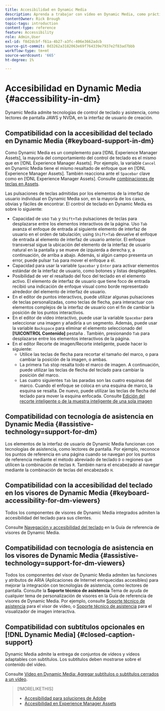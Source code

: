 ```yaml
---
title: Accesibilidad en Dynamic Media
description: Aprenda a trabajar con vídeo en Dynamic Media, como prácticas recomendadas para codificar vídeos, publicar vídeos en YouTube y ver informes de vídeo. Aprenda también a añadir subtítulos o marcadores de capítulo a los vídeos.
contentOwner: Rick Brough
topic-tags: introduction
content-type: reference
feature: Accessibility
role: Admin,User
exl-id: f8d2dcbf-f61a-4b27-a3fc-406e3662adcb
source-git-commit: 0d3262a3182063e69f764339e7937e2f83ad7bbb
workflow-type: tm+mt
source-wordcount: '665'
ht-degree: 1%

---
```


# Accesibilidad en Dynamic Media {#accessibility-in-dm}

Dynamic Media admite tecnologías de control de teclado y asistencia, como lectores de pantalla JAWS y NVDA, en la interfaz de usuario de creación.

## Compatibilidad con la accesibilidad del teclado en Dynamic Media {#keyboard-support-in-dm}

Como Dynamic Media es un complemento para [!DNL Experience Manager Assets], la mayoría del comportamiento del control de teclado es el mismo que en [!DNL Experience Manager Assets]. Por ejemplo, la variable `Cancel` en Dynamic Media tiene el mismo resaltado de enfoque que en [!DNL Experience Manager Assets]. También reacciona ante el `Spacebar` clave como en [!DNL Experience Manager Assets]. Consulte [combinaciones de teclas en Assets](/help/assets/accessibility.md#keyboard-shortcuts).

Las pulsaciones de teclas admitidas por los elementos de la interfaz de usuario individual en Dynamic Media son, en la mayoría de los casos, obvias y fáciles de encontrar. El control de teclado en Dynamic Media es sobre lo siguiente:

* Capacidad de uso `Tab` y `Shift+Tab` pulsaciones de teclas para desplazarse entre los elementos interactivos de la página.
Uso `Tab` avanza el enfoque de entrada al siguiente elemento de interfaz de usuario en el orden de tabulación; using `Shift+Tab` devuelve el enfoque de entrada al elemento de interfaz de usuario anterior.
El enfoque transversal sigue la ubicación del elemento de la interfaz de usuario natural en la pantalla y se mueve de izquierda a derecha y, a continuación, de arriba a abajo. Además, si algún campo presenta un error, puede pulsar `Tab` para mover el enfoque a él.
* Capacidad para usar la variable `Spacebar` y `Enter` para activar elementos estándar de la interfaz de usuario, como botones y listas desplegables.
* Posibilidad de ver el resaltado del foco del teclado en el elemento activo. El elemento de interfaz de usuario que tiene foco de entrada recibió una indicación de enfoque visual como borde representado alrededor del elemento de interfaz de usuario.
* En el editor de puntos interactivos, puede utilizar algunas pulsaciones de teclas personalizadas, como teclas de flecha, para interactuar con elementos complejos de la interfaz de usuario con el fin de cambiar la posición de los puntos interactivos.
* En el editor de vídeo interactivo, puede usar la variable `Spacebar` para seleccionar una imagen y añadirla a un segmento. Además, puede usar la variable `Backspace` para eliminar el elemento seleccionado del **[!UICONTROL Contenido]** pestaña . También, presionando `Tab` para desplazarse entre los elementos interactivos de la página.
* En el editor Recorte de imagen/Recorte inteligente, puede hacer lo siguiente:
   * Utilice las teclas de flecha para recortar el tamaño del marco, o para cambiar la posición de la imagen, o ambas.
   * La primera `Tab` stop resalta todo el marco de imagen. A continuación, puede utilizar las teclas de flecha del teclado para cambiar la posición del marco.
   * Las cuatro siguientes `Tab` las paradas son las cuatro esquinas del marco. Cuando el enfoque se coloca en una esquina de marco, la esquina se resalta. De nuevo, puede utilizar las teclas de flecha del teclado para mover la esquina enfocada.
Consulte [Edición del recorte inteligente o de la muestra inteligente de una sola imagen](/help/assets/dynamic-media/image-profiles.md#editing-the-smart-crop-or-smart-swatch-of-a-single-image)

<!-- Keyboarding is the same because Dynamic Media is using the same UI library (Coral 3 (Experience Manager 6.5) or Coral Spectrum (in Skyline)) as entire Experience Manager Assets.  -->

<!-- In the Hotspot editor, Dynamic Media lets you use arrow keys to control the position of a hot spot. See [Carousel Banners](/help/assets/dynamic-media/carousel-banners.md##adding-hotspots-or-image-maps-to-an-image-banner) or [Interactive Images](/help/assets/dynamic-media/interactive-images.md#adding-hotspots-to-an-image-banner)  -->

<!-- I think we should definitely mention this in the DM-specific area of documentation for keyboard support. -->

<!-- I would not get into much of details of specific keyboard support logic of these editors. One of the reasons - chances are that accessibility support will receive Phase2-like attention, with more holistic approach. -->

## Compatibilidad con tecnología de asistencia en Dynamic Media {#assistive-technology=support-for-dm}

Los elementos de la interfaz de usuario de Dynamic Media funcionan con tecnologías de asistencia, como lectores de pantalla. Por ejemplo, reconoce los puntos de referencia en una página cuando se navegan por los puntos de referencia mediante el método abreviado de teclado `D` o regiones que utilicen la combinación de teclas `R`. También narra el encabezado al navegar mediante la combinación de teclas del encabezado `H`.

## Compatibilidad con la accesibilidad del teclado en los visores de Dynamic Media {#keyboard-accessibility-for-dm-viewers}

Todos los componentes de visores de Dynamic Media integrados admiten la accesibilidad del teclado para sus clientes.

Consulte [Navegación y accesibilidad del teclado](https://experienceleague.adobe.com/docs/dynamic-media-developer-resources/library/c-keyboard-accessibility.html) en la Guía de referencia de visores de Dynamic Media.

## Compatibilidad con tecnología de asistencia en los visores de Dynamic Media {#assistive-technology=support-for-dm-viewers}

Todos los componentes del visor de Dynamic Media admiten las funciones y atributos de ARIA (Aplicaciones de Internet enriquecidas accesibles) para mejorar la integración con tecnologías de asistencia, como lectores de pantalla.
Consulte la **Soporte técnico de asistencia** Tema de ayuda de cualquier tema de personalización de visores en la Guía de referencia de visores de Dynamic Media. Por ejemplo, consulte [Soporte técnico de asistencia](https://experienceleague.adobe.com/docs/dynamic-media-developer-resources/library/viewers-aem-assets-dmc/video/r-html5-video-viewer-20-assistive.html) para el visor de vídeo, o [Soporte técnico de asistencia](https://experienceleague.adobe.com/docs/dynamic-media-developer-resources/library/viewers-for-aem-assets-only/interactive-images/c-html5-aem-interactive-image-assistive.html#viewers-for-aem-assets-only) para el visualizador de imagen interactiva.

## Compatibilidad con subtítulos opcionales en [!DNL Dynamic Media] {#closed-caption-support}

Dynamic Media admite la entrega de conjuntos de vídeos y vídeos adaptables con subtítulos. Los subtítulos deben mostrarse sobre el contenido del vídeo.

Consulte [Vídeo en Dynamic Media: Agregar subtítulos o subtítulos cerrados a un vídeo](/help/assets/dynamic-media/video.md#adding-captions-to-video).


>[!MORELIKETHIS]
>
>* [Accesibilidad para soluciones de Adobe](https://www.adobe.com/accessibility.html)
>* [Accesibilidad en Experience Manager Assets](/help/assets/dynamic-media/accessibility-dm.md)

